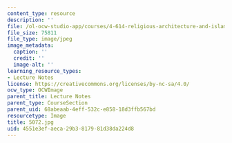 ```yaml
---
content_type: resource
description: ''
file: /ol-ocw-studio-app/courses/4-614-religious-architecture-and-islamic-cultures-fall-2002/4551e3efaeca29b3817981d38da224d8_5072.jpg
file_size: 75811
file_type: image/jpeg
image_metadata:
  caption: ''
  credit: ''
  image-alt: ''
learning_resource_types:
- Lecture Notes
license: https://creativecommons.org/licenses/by-nc-sa/4.0/
ocw_type: OCWImage
parent_title: Lecture Notes
parent_type: CourseSection
parent_uid: 68abeaab-4eff-532c-e858-18d3ffb567bd
resourcetype: Image
title: 5072.jpg
uid: 4551e3ef-aeca-29b3-8179-81d38da224d8
---
```

